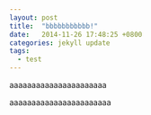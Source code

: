 ```yaml
---
layout: post
title:  "bbbbbbbbbbb!"
date:   2014-11-26 17:48:25 +0800
categories: jekyll update
tags:
  - test
---
```


aaaaaaaaaaaaaaaaaaaaaa

<!--more-->

aaaaaaaaaaaaaaaaaaaaaaa



